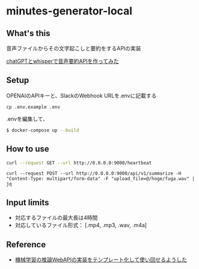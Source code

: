 # minutes-generator-local

## What's this
音声ファイルからその文字起こしと要約をするAPIの実装

[chatGPTとwhisperで音声要約APIを作ってみた](https://zenn.dev/hoge/hoge)

## Setup

OPENAIのAPIキーと、SlackのWebhook URLを.envに記載する

```
cp .env.example .env
```

.envを編集して、


```sh
$ docker-compose up --build
```

## How to use

```sh
curl --request GET --url http://0.0.0.0:9000/heartbeat
```

```
curl --request POST --url http://0.0.0.0:9000/api/v1/summarize -H "Content-Type: multipart/form-data" -F "upload_file=@/hoge/fuga.wav" | jq
```

## Input limits
- 対応するファイルの最大長は4時間
- 対応しているファイル形式： [.mp4, .mp3, .wav, .m4a]

## Reference

- [機械学習の推論WebAPIの実装をテンプレート化して使い回せるようした](https://zenn.dev/yag_ays/articles/eef1a8c8e1ee39)